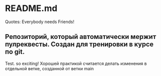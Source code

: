 # README.md
Quotes:
Everybody needs Friends!
## Репозиторий, который автоматически мержит пулреквесты. Создан для тренировки в курсе по git.
Test.
so exciting!
Хорошей практикой считается делать изменения в отдельной ветке, созданной от ветки main
